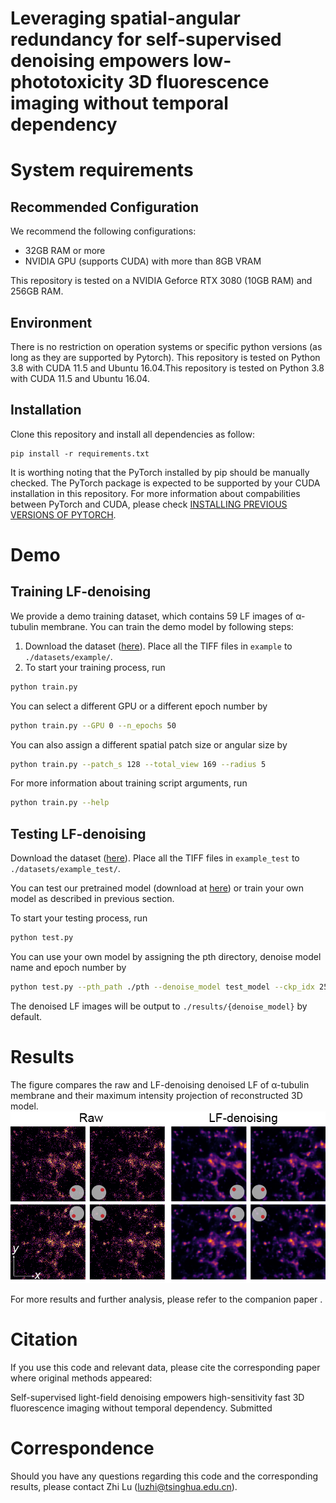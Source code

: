# Leveraging spatial-angular redundancy for self-supervised denoising empowers low-phototoxicity 3D fluorescence imaging without temporal dependency

# System requirements
## Recommended Configuration

We recommend the following configurations:

* 32GB RAM or more
* NVIDIA GPU (supports CUDA) with more than 8GB VRAM

This repository is tested on a NVIDIA Geforce RTX 3080 (10GB RAM) and 256GB RAM.

## Environment
There is no restriction on operation systems or specific python versions (as long as they are supported by Pytorch). This repository is tested on Python 3.8 with CUDA 11.5 and Ubuntu 16.04.This repository is tested on Python 3.8 with CUDA 11.5 and Ubuntu 16.04.

## Installation
Clone this repository and install all dependencies as follow:
```shell
pip install -r requirements.txt
``````

It is worthing noting that the PyTorch installed by pip should be manually checked. The PyTorch package is expected to be supported by your CUDA installation in this repository. For more information about compabilities between PyTorch and CUDA, please check [INSTALLING PREVIOUS VERSIONS OF PYTORCH](https://pytorch.org/get-started/previous-versions/).

# Demo
## Training LF-denoising

We provide a demo training dataset, which contains 59 LF images of α-tubulin membrane. You can train the demo model by following steps:

1. Download the dataset ([here](https://zenodo.org/records/11274187)). Place all the TIFF files in `example` to `./datasets/example/`.
2. To start your training process, run
```bash
python train.py
```
You can select a different GPU or a different epoch number by
```bash
python train.py --GPU 0 --n_epochs 50
```

You can also assign a different spatial patch size or angular size by 
```bash
python train.py --patch_s 128 --total_view 169 --radius 5
```

For more information about training script arguments, run
```bash
python train.py --help
```

## Testing LF-denoising

Download the dataset ([here](https://zenodo.org/records/11274187)). Place all the TIFF files in `example_test` to `./datasets/example_test/`.

You can test our pretrained model (download at [here](https://zenodo.org/records/11274324)) or train your own model as described in previous section.

To start your testing process, run

```bash
python test.py
```

You can use your own model by assigning the pth directory, denoise model name and epoch number by

```bash
python test.py --pth_path ./pth --denoise_model test_model --ckp_idx 25
```

The denoised LF images will be output to `./results/{denoise_model}` by default.

# Results

The figure compares the raw and LF-denoising denoised LF of α-tubulin membrane and their maximum intensity projection of reconstructed 3D model.
<img src="result.png">

For more results and further analysis, please refer to the companion paper []().

# Citation
If you use this code and relevant data, please cite the corresponding paper where original methods appeared:

Self-supervised light-field denoising empowers high-sensitivity fast 3D fluorescence imaging without temporal dependency. Submitted

# Correspondence
Should you have any questions regarding this code and the corresponding results, please contact Zhi Lu (luzhi@tsinghua.edu.cn).
